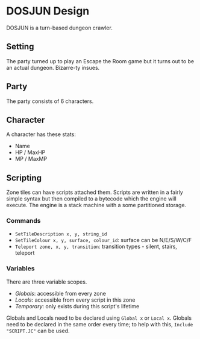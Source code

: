 # DOSJUN Design
DOSJUN is a turn-based dungeon crawler.

## Setting
The party turned up to play an Escape the Room game but it turns out to be an actual dungeon. Bizarre-ty insues.

## Party
The party consists of 6 characters.

## Character
A character has these stats:
- Name
- HP / MaxHP
- MP / MaxMP

## Scripting
Zone tiles can have scripts attached them. Scripts are written in a fairly simple syntax but then compiled to a bytecode which the engine will execute. The engine is a stack machine with a some partitioned storage.

### Commands
- `SetTileDescription x, y, string_id`
- `SetTileColour x, y, surface, colour_id`: surface can be N/E/S/W/C/F
- `Teleport zone, x, y, transition`: transition types - silent, stairs, teleport

### Variables
There are three variable scopes.
- _Globals_: accessible from every zone
- _Locals_: accessible from every script in this zone
- _Temporary_: only exists during this script's lifetime

Globals and Locals need to be declared using `Global x` or `Local x`. Globals need to be declared in the same order every time; to help with this, `Include "SCRIPT.JC"` can be used.
